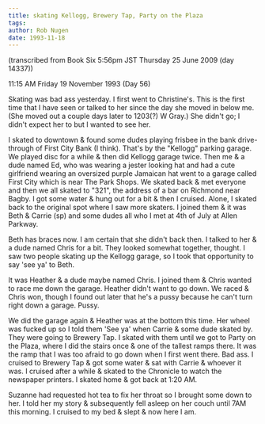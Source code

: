 ```yaml
---
title: skating Kellogg, Brewery Tap, Party on the Plaza
tags: 
author: Rob Nugen
date: 1993-11-18
---
```


<!-- tags: -->
<!-- events: -->
<!-- people: Christine N, Ed, Beth, Carrie, Heather, Suzanne -->
<!-- locations: West Gray #3 -->
<p class="note">(transcribed from Book Six 5:56pm JST Thursday 25 June 2009 (day 14337))</p>

<p class="date">11:15 AM Friday 19 November 1993 (Day 56)</p>

<p>Skating was bad ass yesterday.  I first went to Christine's.  This is the first time that I have
seen or talked to her since the day she moved in below me.  (She moved out a couple days later to
1203(?) W Gray.)  She didn't go; I didn't expect her to but I wanted to see her.</p>

<p>I skated to downtown &amp; found some dudes playing frisbee in the bank drive-through of First
City Bank (I think).  That's by the &quot;Kellogg&quot; parking garage.  We played disc for a while
&amp; then did Kellogg garage twice.  Then me &amp; a dude named Ed, who was wearing a jester
looking hat and had a cute girlfriend wearing an oversized purple Jamaican hat went to a garage
called First City which is near The Park Shops.  We skated back &amp; met everyone and then we all
skated to &quot;321&quot;, the address of a bar on Richmond near Bagby.  I got some water &amp;
hung out for a bit &amp; then I cruised.  Alone, I skated back to the original spot where I saw
more skaters.  I joined them &amp; it was Beth &amp; Carrie (sp) and some dudes all who I met at
4th of July at Allen Parkway.</p>

<p>Beth has braces now. I am certain that she didn't back then.  I talked to her &amp; a dude named
Chris for a bit.  They looked somewhat together, thought.  I saw two people skating up the Kellogg
garage, so I took that opportunity to say 'see ya' to Beth.</p>

<p>It was Heather &amp; a dude maybe named Chris.  I joined them &amp; Chris wanted to race me down
the garage.  Heather didn't want to go down.  We raced &amp; Chris won, though I found out later
that he's a pussy because he can't turn right down a garage.  Pussy.</p>

<p>We did the garage again &amp; Heather was at the bottom this time.  Her wheel was fucked up so I
told them 'See ya' when Carrie &amp; some dude skated by.  They were going to Brewery Tap.  I
skated with them until we got to Party on the Plaza, where I did the stairs once &amp; one of the
tallest ramps there.  It was the ramp that I was too afraid to go down when I first went there.
Bad ass.  I cruised to Brewery Tap &amp; got some water &amp; sat with Carrie &amp; whoever it
was.  I cruised after a while &amp; skated to the Chronicle to watch the newspaper printers.  I
skated home &amp; got back at 1:20 AM.</p>

<p>Suzanne had requested hot tea to fix her throat so I brought some down to her.  I told her my
story &amp; subsequently fell asleep on her couch until 7AM this morning.  I cruised to my bed
&amp; slept &amp; now here I am.</p>
